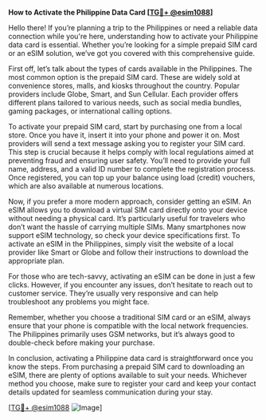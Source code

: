 **How to Activate the Philippine Data Card [[TG💪+ @esim1088](https://t.me/s/esim1088)]**

Hello there! If you’re planning a trip to the Philippines or need a reliable data connection while you're here, understanding how to activate your Philippine data card is essential. Whether you’re looking for a simple prepaid SIM card or an eSIM solution, we’ve got you covered with this comprehensive guide.

First off, let’s talk about the types of cards available in the Philippines. The most common option is the prepaid SIM card. These are widely sold at convenience stores, malls, and kiosks throughout the country. Popular providers include Globe, Smart, and Sun Cellular. Each provider offers different plans tailored to various needs, such as social media bundles, gaming packages, or international calling options.

To activate your prepaid SIM card, start by purchasing one from a local store. Once you have it, insert it into your phone and power it on. Most providers will send a text message asking you to register your SIM card. This step is crucial because it helps comply with local regulations aimed at preventing fraud and ensuring user safety. You’ll need to provide your full name, address, and a valid ID number to complete the registration process. Once registered, you can top up your balance using load (credit) vouchers, which are also available at numerous locations.

Now, if you prefer a more modern approach, consider getting an eSIM. An eSIM allows you to download a virtual SIM card directly onto your device without needing a physical card. It’s particularly useful for travelers who don’t want the hassle of carrying multiple SIMs. Many smartphones now support eSIM technology, so check your device specifications first. To activate an eSIM in the Philippines, simply visit the website of a local provider like Smart or Globe and follow their instructions to download the appropriate plan.

For those who are tech-savvy, activating an eSIM can be done in just a few clicks. However, if you encounter any issues, don’t hesitate to reach out to customer service. They’re usually very responsive and can help troubleshoot any problems you might face.

Remember, whether you choose a traditional SIM card or an eSIM, always ensure that your phone is compatible with the local network frequencies. The Philippines primarily uses GSM networks, but it’s always good to double-check before making your purchase.

In conclusion, activating a Philippine data card is straightforward once you know the steps. From purchasing a prepaid SIM card to downloading an eSIM, there are plenty of options available to suit your needs. Whichever method you choose, make sure to register your card and keep your contact details updated for seamless communication during your stay.

[[TG💪+ @esim1088](https://t.me/s/esim1088) ![Image](https://i.postimg.cc/Y0z9fWf4/image.png)]